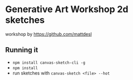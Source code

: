 # Generative Art Workshop 2d sketches

workshop by https://github.com/mattdesl

## Running it

* `npm install canvas-sketch-cli -g`
* `npm install`
* run sketches with `canvas-sketch <file> --hot`
